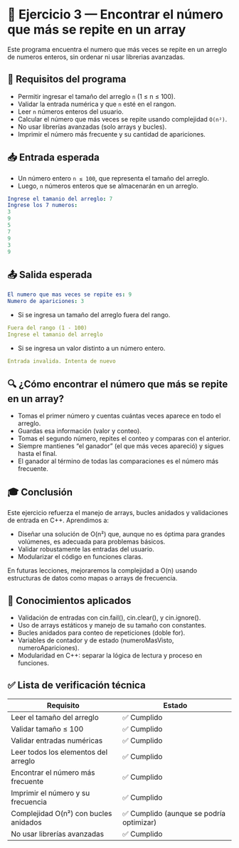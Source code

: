 # 🧠 Ejercicio 3 — Encontrar el número que más se repite en un array

Este programa encuentra el numero que más veces se repite en un arreglo de numeros enteros, sin ordenar ni usar librerias avanzadas.


## 🧪 Requisitos del programa
- Permitir ingresar el tamaño del arreglo `n` (1 ≤ n ≤ 100).
- Validar la entrada numérica y que `n` esté en el rangon.
- Leer `n` números enteros del usuario.
- Calcular el número que más veces se repite usando complejidad `O(n²)`.
- No usar librerías avanzadas (solo arrays y bucles).
- Imprimir el número más frecuente y su cantidad de apariciones.

## 📥 Entrada esperada

- Un número entero `n ≤ 100`, que representa el tamaño del arreglo.
- Luego, `n` números enteros que se almacenarán en un arreglo.
```yaml
Ingrese el tamanio del arreglo: 7
Ingrese los 7 numeros:
3
9
5
7
9
3
9

```
## 📤 Salida esperada

```yaml
El numero que mas veces se repite es: 9
Numero de apariciones: 3
```

- Si se ingresa un tamaño del arreglo fuera del rango.
```yaml
Fuera del rango (1 - 100)
Ingrese el tamanio del arreglo
```
- Si se ingresa un valor distinto a un número entero.
```yaml
Entrada invalida. Intenta de nuevo
```


<!-- ## 🧮 Ejemplo de ejecución
```bash


``` -->

## 🔍 ¿Cómo encontrar el número que más se repite en un array?
- Tomas el primer número y cuentas cuántas veces aparece en todo el arreglo.
- Guardas esa información (valor y conteo).
- Tomas el segundo número, repites el conteo y comparas con el anterior.
- Siempre mantienes “el ganador” (el que más veces apareció) y sigues hasta el final.
- El ganador al término de todas las comparaciones es el número más frecuente.


## 🎓 Conclusión

Este ejercicio refuerza el manejo de arrays, bucles anidados y validaciones de entrada en C++. Aprendimos a:

- Diseñar una solución de O(n²) que, aunque no es óptima para grandes volúmenes, es adecuada para problemas básicos.
- Validar robustamente las entradas del usuario.
- Modularizar el código en funciones claras.

En futuras lecciones, mejoraremos la complejidad a O(n) usando estructuras de datos como mapas o arrays de frecuencia.


## 🧠 Conocimientos aplicados

- Validación de entradas con cin.fail(), cin.clear(), y cin.ignore().
- Uso de arrays estáticos y manejo de su tamaño con constantes.
- Bucles anidados para conteo de repeticiones (doble for).
- Variables de contador y de estado (numeroMasVisto, numeroApariciones).
- Modularidad en C++: separar la lógica de lectura y proceso en funciones.


## ✅ Lista de verificación técnica

| Requisito                                               | Estado     |
|----------------------------------------------------------|------------|
|Leer el tamaño del arreglo	| ✅ Cumplido |
|Validar tamaño ≤ 100	| ✅ Cumplido |
|Validar entradas numéricas	| ✅ Cumplido |
|Leer todos los elementos del arreglo	| ✅ Cumplido |
|Encontrar el número más frecuente	| ✅ Cumplido |
|Imprimir el número y su frecuencia	| ✅ Cumplido |
|Complejidad O(n²) con bucles anidados	| ✅ Cumplido (aunque se podría optimizar) |
|No usar librerías avanzadas	| ✅ Cumplido |

